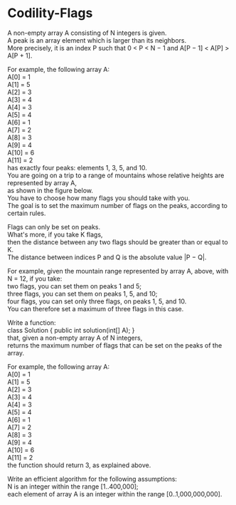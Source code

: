 # Codility-Flags
A non-empty array A consisting of N integers is given.</br>
A peak is an array element which is larger than its neighbors.</br>
More precisely, it is an index P such that 0 < P < N − 1 and A[P − 1] < A[P] > A[P + 1].

For example, the following array A:</br>
A[0]  = 1</br>
A[1]  = 5</br>
A[2]  = 3</br>
A[3]  = 4</br>
A[4]  = 3</br>
A[5]  = 4</br>
A[6]  = 1</br>
A[7]  = 2</br>
A[8]  = 3</br>
A[9]  = 4</br>
A[10] = 6</br>
A[11] = 2</br>
has exactly four peaks: elements 1, 3, 5, and 10.</br>
You are going on a trip to a range of mountains whose relative heights are represented by array A,</br> 
as shown in the figure below.</br> 
You have to choose how many flags you should take with you.</br> 
The goal is to set the maximum number of flags on the peaks, according to certain rules.

Flags can only be set on peaks.</br> 
What's more, if you take K flags,</br> 
then the distance between any two flags should be greater than or equal to K.</br> 
The distance between indices P and Q is the absolute value |P − Q|.

For example, given the mountain range represented by array A, above, with N = 12, if you take:</br>
two flags, you can set them on peaks 1 and 5;</br>
three flags, you can set them on peaks 1, 5, and 10;</br>
four flags, you can set only three flags, on peaks 1, 5, and 10.</br>
You can therefore set a maximum of three flags in this case.

Write a function:</br>
class Solution { public int solution(int[] A); }</br>
that, given a non-empty array A of N integers,</br> 
returns the maximum number of flags that can be set on the peaks of the array.

For example, the following array A:</br>
A[0]  = 1</br>
A[1]  = 5</br>
A[2]  = 3</br>
A[3]  = 4</br>
A[4]  = 3</br>
A[5]  = 4</br>
A[6]  = 1</br>
A[7]  = 2</br>
A[8]  = 3</br>
A[9]  = 4</br>
A[10] = 6</br>
A[11] = 2</br>
the function should return 3, as explained above.</br>

Write an efficient algorithm for the following assumptions:</br>
N is an integer within the range [1..400,000];</br>
each element of array A is an integer within the range [0..1,000,000,000].
